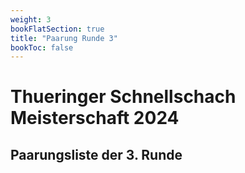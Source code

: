 ```yaml
---
weight: 3
bookFlatSection: true
title: "Paarung Runde 3"
bookToc: false
---
```


# Thueringer Schnellschach Meisterschaft 2024

## Paarungsliste der 3. Runde